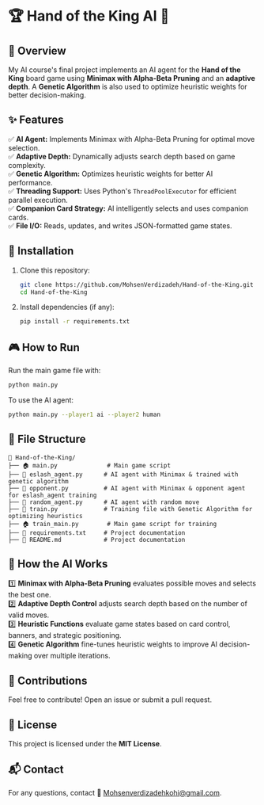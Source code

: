 # 🏆 Hand of the King AI 🤖

## 📌 Overview
My AI course's final project implements an AI agent for the **Hand of the King** board game using **Minimax with Alpha-Beta Pruning** and an **adaptive depth**. A **Genetic Algorithm** is also used to optimize heuristic weights for better decision-making.

## ✨ Features
✅ **AI Agent:** Implements Minimax with Alpha-Beta Pruning for optimal move selection.  
✅ **Adaptive Depth:** Dynamically adjusts search depth based on game complexity.  
✅ **Genetic Algorithm:** Optimizes heuristic weights for better AI performance.  
✅ **Threading Support:** Uses Python's `ThreadPoolExecutor` for efficient parallel execution.  
✅ **Companion Card Strategy:** AI intelligently selects and uses companion cards.  
✅ **File I/O:** Reads, updates, and writes JSON-formatted game states.  

## 🚀 Installation
1. Clone this repository:
   ```bash
   git clone https://github.com/MohsenVerdizadeh/Hand-of-the-King.git
   cd Hand-of-the-King
   ```
2. Install dependencies (if any):
   ```bash
   pip install -r requirements.txt
   ```

## 🎮 How to Run
Run the main game file with:
```bash
python main.py
```
To use the AI agent:
```bash
python main.py --player1 ai --player2 human
```

## 📂 File Structure
```
📁 Hand-of-the-King/
├── 🏠 main.py              # Main game script
├── 🤖 eslash_agent.py      # AI agent with Minimax & trained with genetic algorithm
├── 🤖 opponent.py          # AI agent with Minimax & opponent agent for eslash_agent training
├── 🤖 random_agent.py      # AI agent with random move 
├── 🧬 train.py             # Training file with Genetic Algorithm for optimizing heuristics
├── 🏠 train_main.py        # Main game script for training
├── 📜 requirements.txt     # Project documentation
├── 📜 README.md            # Project documentation
```

## 🧠 How the AI Works
1️⃣ **Minimax with Alpha-Beta Pruning** evaluates possible moves and selects the best one.  
2️⃣ **Adaptive Depth Control** adjusts search depth based on the number of valid moves.  
3️⃣ **Heuristic Functions** evaluate game states based on card control, banners, and strategic positioning.  
4️⃣ **Genetic Algorithm** fine-tunes heuristic weights to improve AI decision-making over multiple iterations.  

## 🤝 Contributions
Feel free to contribute! Open an issue or submit a pull request.  

## 📜 License
This project is licensed under the **MIT License**.  

## 📬 Contact
For any questions, contact 📧 Mohsenverdizadehkohi@gmail.com.

